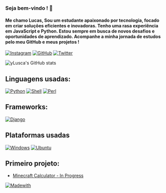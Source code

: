 ### Seja bem-vindo !    👋
#### Me chamo Lucas, Sou um estudante apaixonado por tecnologia, focado em criar soluções eficientes e inovadoras. Tenho uma rasa experiência em JavaScript e Python. Estou sempre em busca de novos desafios e oportunidades de aprendizado. Acompanhe a minha jornada de estudos pelo meu GitHub e meus projetos !

[![Instagram](https://img.shields.io/badge/Instagram-E4405F?style=for-the-badge&logo=instagram&logoColor=white)](https://instagram.com/_lcdsx)
[![GitHub](https://img.shields.io/badge/GitHub-100000?style=for-the-badge&logo=github&logoColor=white)](https://github.com/yLusca)
[![Twitter](https://img.shields.io/badge/Twitter-1DA1F2?style=for-the-badge&logo=twitter&logoColor=white)](https://bsky.app/profile/luuusca.bsky.social)

![yLusca's GitHub stats](https://github-readme-stats.vercel.app/api?username=yLusca&show_icons=true&theme=cobalt)


## Linguagens usadas:


[![Python](https://img.shields.io/badge/Python-14354C?style=for-the-badge&logo=python&logoColor=white)](https://www.python.org/)
[![Shell](https://img.shields.io/badge/Perl-39457E?style=for-the-badge&logo=perl&logoColor=white)](https://www.perl.org/)
[![Perl](https://img.shields.io/badge/Shell_Script-121011?style=for-the-badge&logo=gnu-bash&logoColor=whiterl&logoColor=white)]()

## Frameworks: 

[![Django](https://img.shields.io/badge/Django-092E20?style=for-the-badge&logo=django&logoColor=white)](https://www.djangoproject.com/)




## Plataformas usadas


[![Windows](https://img.shields.io/badge/Windows-0078D6?style=for-the-badge&logo=windows&logoColor=white)](https://www.microsoft.com/pt-br/windows/)
[![Ubuntu](https://img.shields.io/badge/Ubuntu-E95420?style=for-the-badge&logo=ubuntu&logoColor=white)](https://ubuntu.com/download/desktop)

## Primeiro projeto: 

- [Minecraft Calculator - In Progress](https://github.com/yLusca/Minecraft_Calculator)

 [![Madewith](https://ForTheBadge.com/images/badges/made-with-python.svg)](https://www.python.org/)
